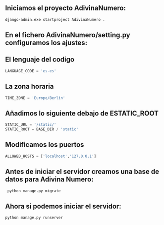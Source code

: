 ## Iniciamos el proyecto AdivinaNumero:
```bash
django-admin.exe startproject AdivinaNumero .
```
## En el fichero AdivinaNumero/setting.py configuramos los ajustes:
## El lenguaje del codigo
```python
LANGUAGE_CODE = 'es-es'
```
## La zona horaria
```python
TIME_ZONE = 'Europe/Berlin'
```
## Añadimos lo siguiente debajo de ESTATIC_ROOT
```python
STATIC_URL = '/static/'
STATIC_ROOT = BASE_DIR / 'static'
```
## Modificamos los puertos
```python
ALLOWED_HOSTS = ['localhost','127.0.0.1']
```

## Antes de iniciar el servidor creamos una base de datos para Adivina Numero:
```bash
 python manage.py migrate
```

## Ahora si podemos iniciar el servidor:
```bash
python manage.py runserver
```
